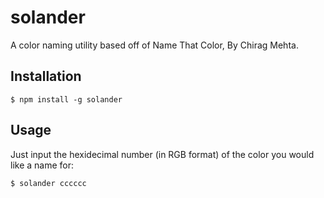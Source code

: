 # solander
A color naming utility based off of Name That Color, By Chirag Mehta.

## Installation
```
$ npm install -g solander
```

## Usage
Just input the hexidecimal number (in RGB format) of the color you would like a
name for:

```
$ solander cccccc
```
